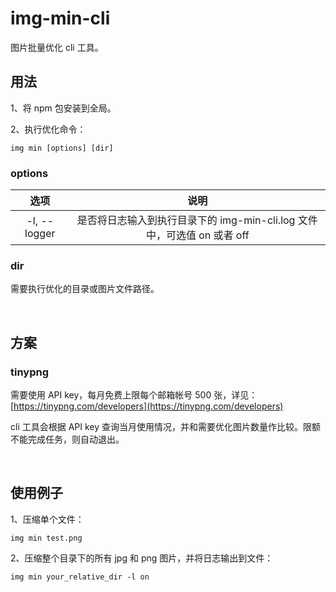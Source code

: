 # img-min-cli
图片批量优化 cli 工具。

## 用法
1、将 npm 包安装到全局。

2、执行优化命令：
```shell script
img min [options] [dir]
```

### options  
|选项|说明|
|:---:|:---:|
|-l, --logger|是否将日志输入到执行目录下的 img-min-cli.log 文件中，可选值 on 或者 off||

### dir  
需要执行优化的目录或图片文件路径。

<br>

## 方案

### tinypng
需要使用 API key，每月免费上限每个邮箱帐号 500 张，详见：  
[https://tinypng.com/developers](https://tinypng.com/developers)

cli 工具会根据 API key 查询当月使用情况，并和需要优化图片数量作比较。限额不能完成任务，则自动退出。

<br>

## 使用例子
1、压缩单个文件：
```shell script
img min test.png
```
2、压缩整个目录下的所有 jpg 和 png 图片，并将日志输出到文件：
```shell script
img min your_relative_dir -l on
```